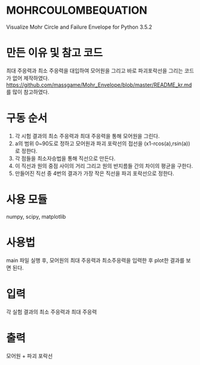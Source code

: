 # MOHRCOULOMBEQUATION
Visualize Mohr Circle and Failure Envelope for Python 3.5.2
# 만든 이유 및 참고 코드
최대 주응력과 최소 주응력을 대입하여 모어원을 그리고 바로 파괴포락선을 그리는 코드가 없어 제작하였다. 
https://github.com/massgame/Mohr_Envelope/blob/master/README_kr.md 를 많이 참고하였다.
# 구동 순서
1. 각 시험 결과의 최소 주응력과 최대 주응력을 통해 모어원을 그린다.
2. a의 범위 0~90도로 정하고 모어원과 파괴 포락선의 접선을 (x1-rcos(a),rsin(a))로 정한다.
3. 각 점들을 최소자승법을 통해 직선으로 만든다.
4. 이 직선과 원의 중점 사이의 거리 그리고 원의 반지름들 간의 차이의 평균을 구한다.
5. 만들어진 직선 중 4번의 결과가 가장 작은 직선을 파괴 포락선으로 정한다.
# 사용 모듈
numpy, scipy, matplotlib
# 사용법
main 파일 실행 후, 모어원의 최대 주응력과 최소주응력을 입력한 후 plot한 결과를 보면 된다.
# 입력
각 실험 결과의 최소 주응력과 최대 주응력
# 출력
모어원 + 파괴 포락선

